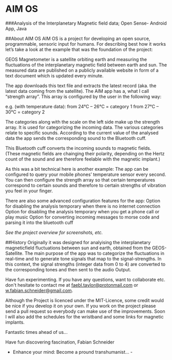 # AIM OS
###Analysis of the Interplanetary Magnetic field data; Open Sense- Android App, Java

##About AIM OS
AIM OS is a project for developing an open source, programmable, sensoric input for humans.
For describing best how it works let’s take a look at the example that was the foundation of the project:

GEOS Magnetometer is a satellite orbiting earth and measuring the fluctuations of the interplanetary magnetic field between earth and sun. The measured data are published on a publicly available website in form of a text document which is updated every minute.

The app downloads this text file and extracts the latest record (aka. the latest data coming from the satellite). The AIM app has a, what I call “strength array”. This array is configured by the user in the following way:

e.g. (with temperature data): from 24°C – 26°C = category 1
	from 27°C – 30°C = category 2

The categories along with the scale on the left side make up the strength array. It is used for categorizing the incoming data.
The various categories relate to specific sounds. According to the current value of the analysed data the app sends the corresponding sound to the Bluetooth cuff.

This Bluetooth cuff converts the incoming sounds to magnetic fields. (These magnetic fields are chainging their polarity, depending on the Hertz count of the sound and are therefore feelable with the magnetic implant.)

As this was a bit technical here is another example:
The app can be configured to query your mobile phones’ temperature sensor every second.
You can then configure the strength array so that certain temperatures correspond to certain sounds and therefore to certain strengths of vibration you feel in your finger.

There are also some advanced configuration features for the app:
Option for disabling the analysis temporary when there is no internet connection
Option for disabling the analysis temporary when you get a phone call or play music
Option for converting incoming messages to morse code and parsing it into the bluetooth cuff

*See the project overview for screenshots, etc.*

##History
Originally it was designed for analyising the interplanetary magneticfield fluctuations between sun and earth, obtained from the GEOS-Satellite.
The main purpose of the  app was to categorize the fluctuations in real-time and to generate tone signals that map to the signal-strengths. 
In this context, the signal strengths (integer data from 0 to 4) are converted to the corresponding tones and then sent to the audio Output.

Have fun experimenting.
If you have any questions, want to collaborate etc. don't hesitate to contact me at faebl.taylor@protonmail.com or 
w.fabian.schneider@gmail.com.

Although the Project is licenced under the MIT-Licence, some credit would be nice if you develop it on your own.
If you work on the project please send a pull request so everybody can make use of the improvements.
Soon I will also add the schedules for the wristband and some links for magnetic implants.

Fantastic times ahead of us...


Have fun discovering fascination,
Fabian Schneider

- Enhance your mind: Become a pround transhumanist... -
